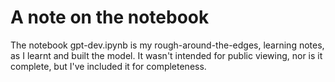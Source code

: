 # A note on the notebook

The notebook gpt-dev.ipynb is my rough-around-the-edges, learning notes, as I learnt and built the model. It wasn't intended for public viewing, nor is it complete, but I've included it for completeness.